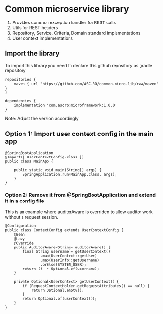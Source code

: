 # Common microservice library

1. Provides common exception handler for REST calls
2. Utils for REST headers
3. Repository, Service, Criteria, Domain standard implementations
4. User context implementations

## Import the library
To import this library you need to declare this github repository as gradle repository
```
repositories {
    maven { url "https://github.com/ASC-RO/common-micro-lib/raw/maven" }
}

dependencies {
    implementation 'com.ascro:microframework:1.0.0'
}
```
Note: Adjust the version accordingly

## Option 1: Import user context config in the main app
```
@SpringBootApplication
@Import({ UserContextConfig.class })
public class MainApp {

    public static void main(String[] args) {
        SpringApplication.run(MainApp.class, args);
    }
}
```

### Option 2: Remove it from @SpringBootApplication and extend it in a config file
This is an example where auditorAware is overriden to allow auditor work without a request session.
```
@Configuration
public class ContextConfig extends UserContextConfig {
    @Bean
    @Lazy
    @Override
    public AuditorAware<String> auditorAware() {
        final String username = getUserContext()
                .map(UserContext::getUser)
                .map(UserInfo::getUsername)
                .orElse(SYSTEM_USER);
        return () -> Optional.of(username);
    }

    private Optional<UserContext> getUserContext() {
        if (RequestContextHolder.getRequestAttributes() == null) {
            return Optional.empty();
        }
        return Optional.of(userContext());
    }
}
```
